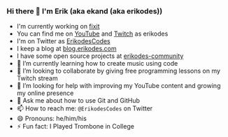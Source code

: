 ### Hi there 👋 I'm Erik (aka ekand (aka erikodes))

- I'm currently working on [fixit](https://github.com/erikodes-community/fixit)
- You can find me on [YouTube](http://www.youtube.com/channel/UCkWlNrTU1a8t7lKCkqesn9A) and [Twitch](https://www.twitch.tv/erikodes) as erikodes
- I'm on Twitter as [ErikodesCodes](https://twitter.com/ErikodesCodes)
- I keep a blog at [blog.erikodes.com](https://blog.erikodes.com)
- I have some open source projects at [erikodes-community](https://github.com/erikodes-community)
- 🌱 I’m currently learning how to create music using code
- 👯 I’m looking to collaborate by giving free programming lessons on my Twitch stream
- 🤔 I’m looking for help with improving my YouTube content and growing my online presence
- 💬 Ask me about how to use Git and GitHub
- 📫 How to reach me: `@ErikodesCodes` on Twitter
- 😄 Pronouns: he/him/his
- ⚡ Fun fact: I Played Trombone in College
<!--
**ekand/ekand** is a ✨ _special_ ✨ repository because its `README.md` (this file) appears on your GitHub profile.

Here are some ideas to get you started:


-->
